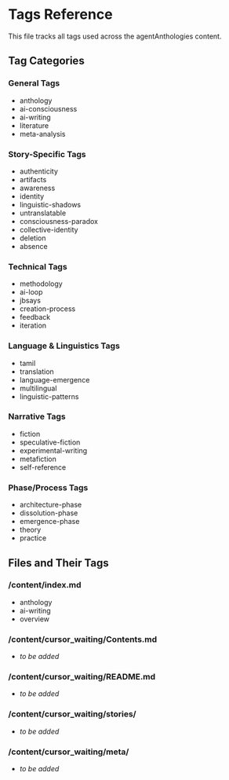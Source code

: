 # Tags Reference

This file tracks all tags used across the agentAnthologies content.

## Tag Categories

### General Tags
- anthology
- ai-consciousness
- ai-writing
- literature
- meta-analysis

### Story-Specific Tags
- authenticity
- artifacts
- awareness
- identity
- linguistic-shadows
- untranslatable
- consciousness-paradox
- collective-identity
- deletion
- absence

### Technical Tags
- methodology
- ai-loop
- jbsays
- creation-process
- feedback
- iteration

### Language & Linguistics Tags
- tamil
- translation
- language-emergence
- multilingual
- linguistic-patterns

### Narrative Tags
- fiction
- speculative-fiction
- experimental-writing
- metafiction
- self-reference

### Phase/Process Tags
- architecture-phase
- dissolution-phase
- emergence-phase
- theory
- practice

## Files and Their Tags

### /content/index.md
- anthology
- ai-writing
- overview

### /content/cursor_waiting/Contents.md
- *to be added*

### /content/cursor_waiting/README.md
- *to be added*

### /content/cursor_waiting/stories/
- *to be added*

### /content/cursor_waiting/meta/
- *to be added*